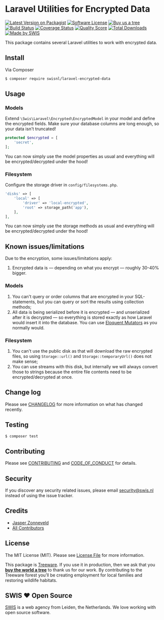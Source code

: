 # Laravel Utilities for Encrypted Data

[![Latest Version on Packagist][ico-version]][link-packagist]
[![Software License][ico-license]](LICENSE.md)
[![Buy us a tree][ico-treeware]][link-treeware]
[![Build Status][ico-travis]][link-travis]
[![Coverage Status][ico-scrutinizer]][link-scrutinizer]
[![Quality Score][ico-code-quality]][link-code-quality]
[![Total Downloads][ico-downloads]][link-downloads]
[![Made by SWIS][ico-swis]][link-swis]

This package contains several Laravel utilities to work with encrypted data.

## Install

Via Composer

``` bash
$ composer require swisnl/laravel-encrypted-data
```

## Usage

### Models

Extend `\Swis\Laravel\Encrypted\EncryptedModel` in your model and define the encrypted fields. Make sure your database columns are long enough, so your data isn't truncated!

``` php
protected $encrypted = [
    'secret',
];
```

You can now simply use the model properties as usual and everything will be encrypted/decrypted under the hood!

### Filesystem

Configure the storage driver in `config/filesystems.php`.

``` php
'disks' => [
    'local' => [
        'driver' => 'local-encrypted',
        'root' => storage_path('app'),
    ],
],
```

You can now simply use the storage methods as usual and everything will be encrypted/decrypted under the hood!

## Known issues/limitations

Due to the encryption, some issues/limitations apply:

1. Encrypted data is — depending on what you encrypt — roughly 30-40% bigger.

### Models

1. You can't query or order columns that are encrypted in your SQL-statements, but you can query or sort the results using collection methods;
2. All data is being serialized before it is encrypted — and unserialized after it is decrypted — so everything is stored exactly as how Laravel would insert it into the database. You can use [Eloquent Mutators](https://laravel.com/docs/7.x/eloquent-mutators) as you normally would.

### Filesystem

1. You can't use the public disk as that will download the raw encrypted files, so using `Storage::url()` and `Storage::temporaryUrl()` does not make sense;
2. You can use streams with this disk, but internally we will always convert those to strings because the entire file contents need to be encrypted/decrypted at once.

## Change log

Please see [CHANGELOG](CHANGELOG.md) for more information on what has changed recently.

## Testing

``` bash
$ composer test
```

## Contributing

Please see [CONTRIBUTING](CONTRIBUTING.md) and [CODE_OF_CONDUCT](CODE_OF_CONDUCT.md) for details.

## Security

If you discover any security related issues, please email security@swis.nl instead of using the issue tracker.

## Credits

- [Jasper Zonneveld][link-author]
- [All Contributors][link-contributors]

## License

The MIT License (MIT). Please see [License File](LICENSE.md) for more information.

This package is [Treeware](https://treeware.earth). If you use it in production, then we ask that you [**buy the world a tree**][link-treeware] to thank us for our work. By contributing to the Treeware forest you’ll be creating employment for local families and restoring wildlife habitats.

## SWIS :heart: Open Source

[SWIS][link-swis] is a web agency from Leiden, the Netherlands. We love working with open source software. 

[ico-version]: https://img.shields.io/packagist/v/swisnl/laravel-encrypted-data.svg?style=flat-square
[ico-license]: https://img.shields.io/badge/license-MIT-brightgreen.svg?style=flat-square
[ico-treeware]: https://img.shields.io/badge/Treeware-%F0%9F%8C%B3-lightgreen.svg?style=flat-square
[ico-travis]: https://img.shields.io/travis/swisnl/laravel-encrypted-data/master.svg?style=flat-square
[ico-scrutinizer]: https://img.shields.io/scrutinizer/coverage/g/swisnl/laravel-encrypted-data.svg?style=flat-square
[ico-code-quality]: https://img.shields.io/scrutinizer/g/swisnl/laravel-encrypted-data.svg?style=flat-square
[ico-downloads]: https://img.shields.io/packagist/dt/swisnl/laravel-encrypted-data.svg?style=flat-square
[ico-swis]: https://img.shields.io/badge/%F0%9F%9A%80-made%20by%20SWIS-%23D9021B.svg?style=flat-square

[link-packagist]: https://packagist.org/packages/swisnl/laravel-encrypted-data
[link-travis]: https://travis-ci.org/swisnl/laravel-encrypted-data
[link-scrutinizer]: https://scrutinizer-ci.com/g/swisnl/laravel-encrypted-data/code-structure
[link-code-quality]: https://scrutinizer-ci.com/g/swisnl/laravel-encrypted-data
[link-downloads]: https://packagist.org/packages/swisnl/laravel-encrypted-data
[link-treeware]: https://plant.treeware.earth/swisnl/laravel-encrypted-data
[link-author]: https://github.com/swisnl
[link-contributors]: ../../contributors
[link-swis]: https://www.swis.nl
